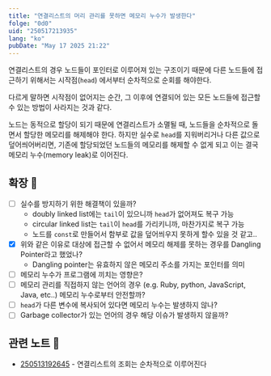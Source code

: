 ```yaml
---
title: "연결리스트의 머리 관리를 못하면 메모리 누수가 발생한다"
folge: "0d0"
uid: "250517213935"
lang: "ko"
pubDate: "May 17 2025 21:22"
---
```


연결리스트의 경우 노드들이 포인터로 이루어져 있는 구조이기 때문에 다른 노드들에 접근하기 위해서는 시작점(`head`) 에서부터 순차적으로 순회를 해야한다.

다르게 말하면 시작점이 없어지는 순간, 그 이후에 연결되어 있는 모든 노드들에 접근할 수 있는 방법이 사라지는 것과 같다. 

노드는 동적으로 할당이 되기 때문에 연결리스트가 소멸될 때, 노드들을 순차적으로 돌면서 할당한 메모리를 해제해야 한다. 하지만 실수로 `head`를 지워버리거나 다른 값으로 덮어씌어버리면, 기존에 할당되었던 노드들의 메모리를 해제할 수 없게 되고 이는 결국 메모리 누수(memory leak)로 이어진다.

## 확장 🌱
- [ ] 실수를 방지하기 위한 해결책이 있을까?
  - doubly linked list에는 `tail`이 있으니까 `head`가 없어져도 복구 가능 
  - circular linked list는 `tail`이 `head`를  가리키니까, 마찬가지로 복구 가능
  - 노드를 `const`로 만들어서 함부로 값을 덮어씌우지 못하게 할수 있을 것 같고..
- [x] 위와 같은 이유로 대상에 접근할 수 없어서 메모리 해제를 못하는 경우를 Dangling Pointer라고 했었나? 
  + Dangling pointer는 유효하지 않은 메모리 주소를 가지는 포인터를 의미
- [ ] 메모리 누수가 프로그램에 끼치는 영향은?
- [ ] 메모리 관리를 직접하지 않는 언어의 경우 (e.g. Ruby, python, JavaScript, Java, etc..) 메모리 누수로부터 안전할까?
- [ ] `head`가 다른 변수에 복사되어 있다면 메모리 누수는 발생하지 않나?
- [ ] Garbage collector가 있는 언어의 경우 해당 이슈가 발생하지 않을까?

## 관련 노트 📘
- [250513192645](/note/250513192645) - 연결리스트의 조회는 순차적으로 이루어진다

